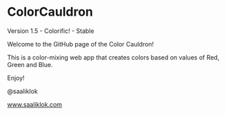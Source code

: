 # ColorCauldron
Version 1.5 - Colorific! - Stable

Welcome to the GitHub page of the Color Cauldron!

This is a color-mixing web app that creates colors based on values of Red, Green and Blue.

Enjoy!

@saaliklok

www.saaliklok.com
